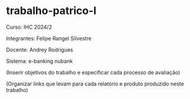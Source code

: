 # trabalho-patrico-I
Curso:
IHC 2024/2

Integrantes:
Felipe Rangel Silvestre


Docente: 
Andrey Rodrigues

Sistema:
e-banking nubank

(Inserir objetivos do trabalho e especificar cada processo de avaliação)

(Organizar links que levam para cada relatório e produto produzido neste trabalho)
